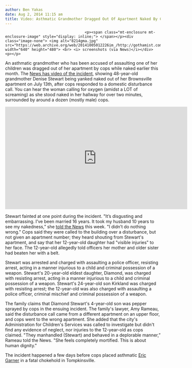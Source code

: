 ```yaml
---
author: Ben Yakas
date: Aug 2, 2014 11:15 am
title: Video: Asthmatic Grandmother Dragged Out Of Apartment Naked By Cops
---
```


	
										<p><span class="mt-enclosure mt-enclosure-image" style="display: inline;"> </span></p><div class="image-none"> <img alt="8214gma.jpg" src="https://web.archive.org/web/20141005012226im_/http://gothamist.com/attachments/byakas/8214gma.jpg" width="640" height="480"> <br> <i> screenshots (via News)</i></div> <p></p>

<p>An asthmatic grandmother who has been accused of assaulting one of her children was dragged out of her apartment by cops while naked earlier this month. The <a href="https://web.archive.org/web/20141005012226/http://www.nydailynews.com/new-york/brooklyn/nypd-officers-drag-naked-brooklyn-woman-apartment-video-article-1.1889292">News has video of the incident</a>, showing 48-year-old grandmother Denise Stewart being yanked naked out of her Brownsville apartment on July 13th, after cops responded to a domestic disturbance call. You can hear the woman calling for oxygen (amidst a LOT of screaming) as she stood naked in her hallway for over two minutes, surrounded by around a dozen (mostly male) cops.</p>

<center><iframe width="590" height="332" src="https://web.archive.org/web/20141005012226if_/http://launch.newsinc.com/?type=VideoPlayer/Single&amp;widgetId=1&amp;trackingGroup=69016&amp;siteSection=nydailynews-new-york&amp;videoId=26477759" frameborder="no" scrolling="no" noresize="" marginwidth="0" marginheight="0"></iframe></center>

<p>Stewart fainted at one point during the incident. &quot;It&#x2019;s disgusting and embarrassing. I&#x2019;ve been married 16 years. It took my husband 10 years to see my nakedness,&#x201D; she <a href="https://web.archive.org/web/20141005012226/http://www.nydailynews.com/new-york/brooklyn/nypd-officers-drag-naked-brooklyn-woman-apartment-video-article-1.1889292">told the News</a> this week. &quot;I didn&#x2019;t do nothing wrong.&quot; Cops said they were called to the building over a disturbance, but not given an apartment number; they heard shouting from Stewart&apos;s apartment, and say that her 12-year-old daughter had &quot;visible injuries&quot; to her face. The 12-year-old allegedly told officers her mother and older sister had beaten her with a belt.</p>

<p>Stewart was arrested and charged with assaulting a police officer, resisting arrest, acting in a manner injurious to a child and criminal possession of a weapon. Stewart&apos;s 20-year-old eldest daughter, Diamond, was charged with resisting arrest, acting in a manner injurious to a child and criminal possession of a weapon. Stewart&apos;s 24-year-old son Kirkland was charged with resisting arrest; the 12-year-old was also charged with assaulting a police officer, criminal mischief and criminal possession of a weapon.</p>

<p>The family claims that Diamond Stewart&apos;s 4-year-old son was pepper sprayed by cops in the ensuing incident. The family&apos;s lawyer, Amy Rameau, said the disturbance call came from a different apartment on an upper floor, and cops went to the wrong apartment. She added that the city&apos;s Administration for Children&apos;s Services was called to investigate but didn&apos;t find any evidence of neglect, nor injuries to the 12-year-old as cops claimed. &quot;They manhandled (Stewart) and behaved in a deplorable manner,&#x201D; Rameau told the News. &quot;She feels completely mortified. This is about human dignity.&quot;</p>

<p>The incident happened a few days before cops placed asthmatic <a href="https://web.archive.org/web/20141005012226/http://gothamist.com/tags/ericgarner">Eric Garner</a> in a fatal chokehold in Tompkinsville.</p>					
										
									
				